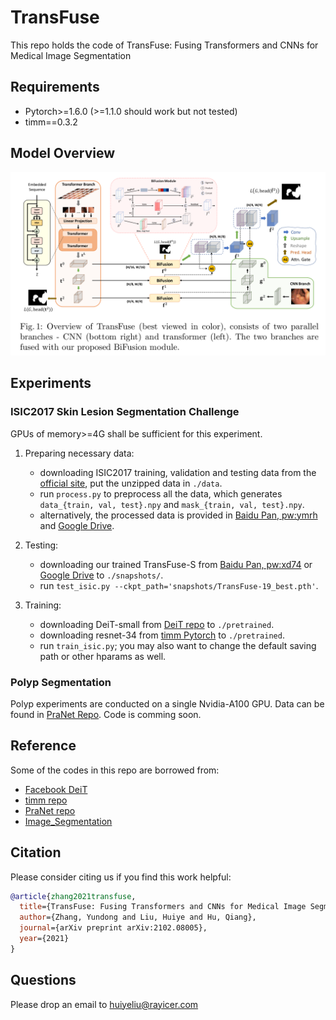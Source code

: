 # TransFuse
This repo holds the code of TransFuse: Fusing Transformers and CNNs for Medical Image Segmentation

## Requirements
* Pytorch>=1.6.0 (>=1.1.0 should work but not tested)
* timm==0.3.2


## Model Overview
<p align="center">
    <img src="imgs/model.png"/> <br />
</p>



## Experiments

### ISIC2017 Skin Lesion Segmentation Challenge
GPUs of memory>=4G shall be sufficient for this experiment. 

1. Preparing necessary data:
	+ downloading ISIC2017 training, validation and testing data from the [official site](https://challenge.isic-archive.com/data), put the unzipped data in `./data`.
	+ run `process.py` to preprocess all the data, which generates `data_{train, val, test}.npy` and `mask_{train, val, test}.npy`.
	+ alternatively, the processed data is provided in [Baidu Pan, pw:ymrh](https://pan.baidu.com/s/1EkMvfRj9pGCu1iqXjvg9ZA) and [Google Drive](https://drive.google.com/file/d/120hxkYc0vfzoSf4kYC6zpC7FH7XCVXqK/view?usp=sharing).

2. Testing:
	+ downloading our trained TransFuse-S from [Baidu Pan, pw:xd74](https://pan.baidu.com/s/1khwcCcTgwporZJcaTWedRg) or [Google Drive](https://drive.google.com/file/d/1hv1mfFkWEdYCR0FHPokovlf7OAFsnKgY/view?usp=sharing) to `./snapshots/`.
	+ run `test_isic.py --ckpt_path='snapshots/TransFuse-19_best.pth'`.

3. Training:
	+ downloading DeiT-small from [DeiT repo](https://github.com/facebookresearch/deit) to `./pretrained`.
	+ downloading resnet-34 from [timm Pytorch](https://github.com/rwightman/pytorch-image-models/releases/download/v0.1-weights/resnet34-43635321.pth) to `./pretrained`.
	+ run `train_isic.py`; you may also want to change the default saving path or other hparams as well.


### Polyp Segmentation
Polyp experiments are conducted on a single Nvidia-A100 GPU. Data can be found in [PraNet Repo](https://github.com/DengPingFan/PraNet). Code is comming soon.



## Reference
Some of the codes in this repo are borrowed from:
* [Facebook DeiT](https://github.com/facebookresearch/deit)
* [timm repo](https://github.com/rwightman/pytorch-image-models)
* [PraNet repo](https://github.com/DengPingFan/PraNet)
* [Image_Segmentation](https://github.com/LeeJunHyun/Image_Segmentation)


## Citation
Please consider citing us if you find this work helpful:

```bibtex
@article{zhang2021transfuse,
  title={TransFuse: Fusing Transformers and CNNs for Medical Image Segmentation},
  author={Zhang, Yundong and Liu, Huiye and Hu, Qiang},
  journal={arXiv preprint arXiv:2102.08005},
  year={2021}
}
```

## Questions
Please drop an email to huiyeliu@rayicer.com

